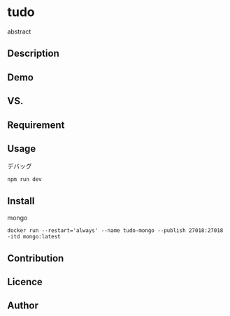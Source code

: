 tudo
====

abstract

## Description

## Demo

## VS. 

## Requirement

## Usage
デバッグ
```
npm run dev
```

## Install

mongo
```
docker run --restart='always' --name tudo-mongo --publish 27018:27018 -itd mongo:latest
```

## Contribution

## Licence

## Author
